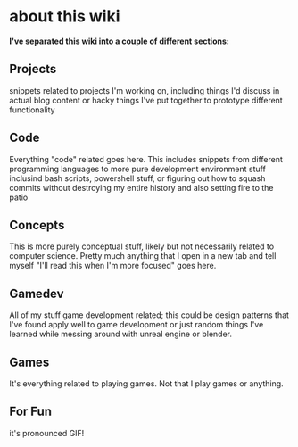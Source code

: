 # about this wiki

**I've separated this wiki into a couple of different sections:**

## Projects

snippets related to projects I'm working on, including things I'd discuss in actual blog content or hacky things I've put together to prototype different functionality

## Code

Everything "code" related goes here. This includes snippets from different programming languages to more pure development environment stuff inclusind bash scripts, powershell stuff, or figuring out how to squash commits without destroying my entire history and also setting fire to the patio

## Concepts

This is more purely conceptual stuff, likely but not necessarily related to computer science. Pretty much anything that I open in a new tab and tell myself "I'll read this when I'm more focused" goes here.

## Gamedev

All of my stuff game development related; this could be design patterns that I've found apply well to game development or just random things I've learned while messing around with unreal engine or blender.

## Games

It's everything related to playing games. Not that I play games or anything.

## For Fun

it's pronounced GIF!
